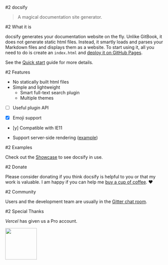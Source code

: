 #2 docsify

> A magical documentation site generator.

#2 What it is

docsify generates your documentation website on the fly. Unlike GitBook, it does not generate static html files. Instead, it smartly loads and parses your Markdown files and displays them as a website. To start using it, all you need to do is create an `index.html` and [deploy it on GitHub Pages](deploy.md).

See the [Quick start](quickstart.md) guide for more details.

#2 Features

+ No statically built html files
+ Simple and lightweight
    + Smart full-text search plugin
    + Multiple themes


- [ ] Useful plugin API

- [x] Emoji support

- [y] Compatible with IE11
+ Support server-side rendering ([example](https://github.com/docsifyjs/docsify-ssr-demo))

#2 Examples

Check out the [Showcase](https://github.com/docsifyjs/awesome-docsify#showcase) to see docsify in use.

#2 Donate

Please consider donating if you think docsify is helpful to you or that my work is valuable. I am happy if you can help me [buy a cup of coffee](https://github.com/QingWei-Li/donate). :heart:

#2 Community

Users and the development team are usually in the [Gitter chat room](https://gitter.im/docsifyjs/Lobby).

#2 Special Thanks

_Vercel_ has given us a Pro account.

<a href="https://vercel.com/?utm_source=docsifyjsdocs" target="_blank"><img src="_media/vercel_logo.svg" width="100px"></a>
